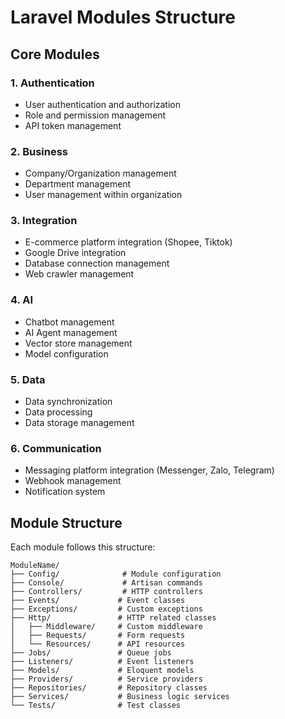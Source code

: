 # Laravel Modules Structure

## Core Modules

### 1. Authentication
- User authentication and authorization
- Role and permission management
- API token management

### 2. Business
- Company/Organization management
- Department management
- User management within organization

### 3. Integration
- E-commerce platform integration (Shopee, Tiktok)
- Google Drive integration
- Database connection management
- Web crawler management

### 4. AI
- Chatbot management
- AI Agent management
- Vector store management
- Model configuration

### 5. Data
- Data synchronization
- Data processing
- Data storage management

### 6. Communication
- Messaging platform integration (Messenger, Zalo, Telegram)
- Webhook management
- Notification system

## Module Structure

Each module follows this structure:
```
ModuleName/
├── Config/              # Module configuration
├── Console/             # Artisan commands
├── Controllers/         # HTTP controllers
├── Events/             # Event classes
├── Exceptions/         # Custom exceptions
├── Http/               # HTTP related classes
│   ├── Middleware/     # Custom middleware
│   ├── Requests/       # Form requests
│   └── Resources/      # API resources
├── Jobs/               # Queue jobs
├── Listeners/          # Event listeners
├── Models/             # Eloquent models
├── Providers/          # Service providers
├── Repositories/       # Repository classes
├── Services/           # Business logic services
└── Tests/              # Test classes
``` 